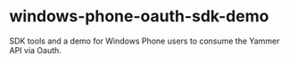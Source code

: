 windows-phone-oauth-sdk-demo
============================

SDK tools and a demo for Windows Phone users to consume the Yammer API via Oauth.
